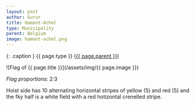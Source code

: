 ```yaml
---
layout: post
author: Gurur
title: Hamont-Achel
type: Municipality
parent: Belgium
image: hamont-achel.png
---
```

{: .caption }
{{ page.type }} ([{{ page.parent }}](/2019/03/14/belgium.html))

![Flag of {{ page.title }}](/assets/img/{{ page.image }})

*Flag proportions*: 2:3

Hoist side has 10 alternating horizontal stripes of yellow (5) and red (5) and the fky half is a white field with a red hotizontal crenelled stripe.